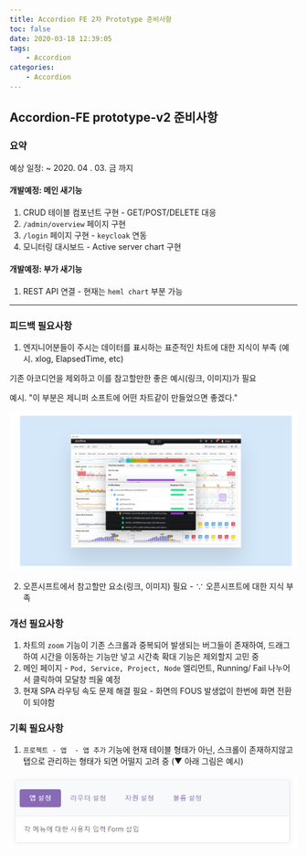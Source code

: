 ```yaml
---
title: Accordion FE 2차 Prototype 준비사항
toc: false
date: 2020-03-18 12:39:05
tags: 
    - Accordion
categories: 
    - Accordion
---
```


## Accordion-FE prototype-v2  준비사항

### 요약

예상 일정: ~ 2020. 04 . 03. 금 까지

#### 개발예정: 메인 새기능

1. CRUD 테이블 컴포넌트 구현 - GET/POST/DELETE 대응
2. `/admin/overview` 페이지 구현
3. `/login` 페이지 구현 - `keycloak` 연동
4. 모니터링 대시보드 - Active server chart 구현

#### 개발예정: 부가 새기능

1. REST API 연결 - 현재는 `heml chart`  부분 가능



-------

### 피드백 필요사항

1. 엔지니어분들이 주시는 데이터를 표시하는 표준적인 차트에 대한 지식이 부족 (예시. xlog, ElapsedTime, etc)

기존 아코디언을 제외하고 이를 참고할만한 좋은 예시(링크, 이미지)가 필요

예시. "이 부분은 제니퍼 소프트에 어떤 차트같이 만들었으면 좋겠다."

![제니퍼 소프트](https://raw.githubusercontent.com/taeuk-gang/save-image-repo/image/img/image-20200318144935073.png)

2. 오픈시프트에서 참고할만 요소(링크, 이미지) 필요 - ∵ 오픈시프트에 대한 지식 부족

### 개선 필요사항

1. 차트의 `zoom` 기능이 기존 스크롤과 중복되어 발생되는 버그들이 존재하여, 드래그하여 시간을 이동하는 기능만 넣고 시간축 확대 기능은 제외할지 고민 중
2. 메인 페이지 - `Pod, Service, Project, Node` 엘리먼트, Running/ Fail 나누어서 클릭하여 모달창 띄울 예정
3. 현재 SPA 라우팅 속도 문제 해결 필요 - 화면의 FOUS 발생없이 한번에 화면 전환이 되야함

### 기획 필요사항

1. `프로젝트 - 앱  - 앱 추가` 기능에 현재 테이블 형태가 아닌, 스크롤이 존재하지않고 탭으로 관리하는 형태가 되면 어떨지 고려 중 (▼ 아래 그림은 예시)

![예시](https://raw.githubusercontent.com/taeuk-gang/save-image-repo/image/img/image-20200318144736298.png)